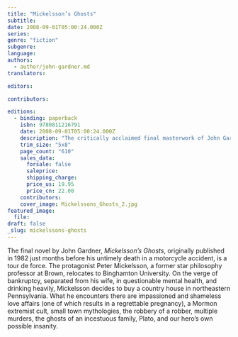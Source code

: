 ```yaml
---
title: "Mickelsson’s Ghosts"
subtitle:
date: 2008-09-01T05:00:24.000Z
series:
genre: "fiction"
subgenre:
language:
authors:
  - author/john-gardner.md
translators:

editors:

contributors:

editions:
  - binding: paperback
    isbn: 9780811216791
    date: 2008-09-01T05:00:24.000Z
    description: "The critically acclaimed final masterwork of John Gardner is an American novel haunted with macabre and cerebral elements. "
    trim_size: "5x8"
    page_count: "610"
    sales_data:
      forsale: false
      saleprice:
      shipping_charge:
      price_us: 19.95
      price_cn: 22.00
    contributors:
    cover_image: Mickelssons_Ghosts_2.jpg
featured_image:
  file:
draft: false
_slug: mickelssons-ghosts
---
```


The final novel by John Gardner, _Mickelsson’s Ghosts_, originally published in 1982 just months before his untimely death in a motorcycle accident, is a tour de force. The protagonist Peter Mickelsson, a former star philosophy professor at Brown, relocates to Binghamton University. On the verge of bankruptcy, separated from his wife, in questionable mental health, and drinking heavily, Mickelsson decides to buy a country house in northeastern Pennsylvania. What he encounters there are impassioned and shameless love affairs (one of which results in a regrettable pregnancy), a Mormon extremist cult, small town mythologies, the robbery of a robber, multiple murders, the ghosts of an incestuous family, Plato, and our hero’s own possible insanity.

